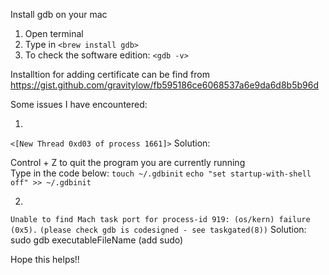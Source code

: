 Install gdb on your mac 
1. Open terminal 
2. Type in `<brew install gdb>`
3. To check the software edition: `<gdb -v>`

Installtion for adding certificate can be find from 
https://gist.github.com/gravitylow/fb595186ce6068537a6e9da6d8b5b96d


Some issues I have encountered: 

1. 
`<[New Thread 0xd03 of process 1661]>`
 Solution: 

 Control + Z to quit the program you are currently running  
 Type in the code below: 
 `touch ~/.gdbinit`
 `echo "set startup-with-shell off" >> ~/.gdbinit`
 

2. 
`Unable to find Mach task port for process-id 919: (os/kern) failure (0x5).`
 `(please check gdb is codesigned - see taskgated(8))`
 Solution: sudo gdb executableFileName (add sudo) 
 
 
 Hope this helps!! 
